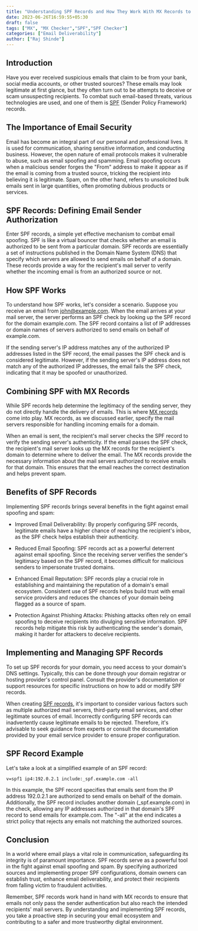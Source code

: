 ```yaml
---
title: "Understanding SPF Records and How They Work With MX Records to Prevent Email Spoofing and Spam"
date: 2023-06-26T16:59:55+05:30
draft: false
tags: ["MX", "MX Checker","SPF","SPF Checker"]
categories: ["Email Deliverability"]
author: ["Raj Shinde"]
---
```

## Introduction

Have you ever received suspicious emails that claim to be from your bank, social media accounts, or other trusted sources? These emails may look legitimate at first glance, but they often turn out to be attempts to deceive or scam unsuspecting recipients. To combat such email-based threats, various technologies are used, and one of them is [SPF](https://emaildojo.io/spf-record-checker) (Sender Policy Framework) records. 

## The Importance of Email Security

Email has become an integral part of our personal and professional lives. It is used for communication, sharing sensitive information, and conducting business. However, the open nature of email protocols makes it vulnerable to abuse, such as email spoofing and spamming. Email spoofing occurs when a malicious sender forges the "From" address to make it appear as if the email is coming from a trusted source, tricking the recipient into believing it is legitimate. Spam, on the other hand, refers to unsolicited bulk emails sent in large quantities, often promoting dubious products or services.
## SPF Records: Defining Email Sender Authorization

Enter SPF records, a simple yet effective mechanism to combat email spoofing. SPF is like a virtual bouncer that checks whether an email is authorized to be sent from a particular domain. SPF records are essentially a set of instructions published in the Domain Name System (DNS) that specify which servers are allowed to send emails on behalf of a domain. These records provide a way for the recipient's mail server to verify whether the incoming email is from an authorized source or not.

## How SPF Works

To understand how SPF works, let's consider a scenario. Suppose you receive an email from john@example.com. When the email arrives at your mail server, the server performs an SPF check by looking up the SPF record for the domain example.com. The SPF record contains a list of IP addresses or domain names of servers authorized to send emails on behalf of example.com.

If the sending server's IP address matches any of the authorized IP addresses listed in the SPF record, the email passes the SPF check and is considered legitimate. However, if the sending server's IP address does not match any of the authorized IP addresses, the email fails the SPF check, indicating that it may be spoofed or unauthorized.

## Combining SPF with MX Records

While SPF records help determine the legitimacy of the sending server, they do not directly handle the delivery of emails. This is where [MX records](https://emaildojo.io/mx-record-lookup) come into play. MX records, as we discussed earlier, specify the mail servers responsible for handling incoming emails for a domain.

When an email is sent, the recipient's mail server checks the SPF record to verify the sending server's authenticity. If the email passes the SPF check, the recipient's mail server looks up the MX records for the recipient's domain to determine where to deliver the email. The MX records provide the necessary information about the mail servers authorized to receive emails for that domain. This ensures that the email reaches the correct destination and helps prevent spam.

## Benefits of SPF Records

Implementing SPF records brings several benefits in the fight against email spoofing and spam:

- Improved Email Deliverability: By properly configuring SPF records, legitimate emails have a higher chance of reaching the recipient's inbox, as the SPF check helps establish their authenticity.

- Reduced Email Spoofing: SPF records act as a powerful deterrent against email spoofing. Since the receiving server verifies the sender's legitimacy based on the SPF record, it becomes difficult for malicious senders to impersonate trusted domains.

- Enhanced Email Reputation: SPF records play a crucial role in establishing and maintaining the reputation of a domain's email ecosystem. Consistent use of SPF records helps build trust with email service providers and reduces the chances of your domain being flagged as a source of spam.

- Protection Against Phishing Attacks: Phishing attacks often rely on email spoofing to deceive recipients into divulging sensitive information. SPF records help mitigate this risk by authenticating the sender's domain, making it harder for attackers to deceive recipients.

## Implementing and Managing SPF Records

To set up SPF records for your domain, you need access to your domain's DNS settings. Typically, this can be done through your domain registrar or hosting provider's control panel. Consult the provider's documentation or support resources for specific instructions on how to add or modify SPF records.

When creating [SPF records](https://emaildojo.io/spf-record-generator), it's important to consider various factors such as multiple authorized mail servers, third-party email services, and other legitimate sources of email. Incorrectly configuring SPF records can inadvertently cause legitimate emails to be rejected. Therefore, it's advisable to seek guidance from experts or consult the documentation provided by your email service provider to ensure proper configuration.

## SPF Record Example

Let's take a look at a simplified example of an SPF record:

`v=spf1 ip4:192.0.2.1 include:_spf.example.com -all`

In this example, the SPF record specifies that emails sent from the IP address 192.0.2.1 are authorized to send emails on behalf of the domain. Additionally, the SPF record includes another domain (_spf.example.com) in the check, allowing any IP addresses authorized in that domain's SPF record to send emails for example.com. The "-all" at the end indicates a strict policy that rejects any emails not matching the authorized sources.
## Conclusion

In a world where email plays a vital role in communication, safeguarding its integrity is of paramount importance. SPF records serve as a powerful tool in the fight against email spoofing and spam. By specifying authorized sources and implementing proper SPF configurations, domain owners can establish trust, enhance email deliverability, and protect their recipients from falling victim to fraudulent activities.

Remember, SPF records work hand in hand with MX records to ensure that emails not only pass the sender authentication but also reach the intended recipients' mail servers. By understanding and implementing SPF records, you take a proactive step in securing your email ecosystem and contributing to a safer and more trustworthy digital environment.
